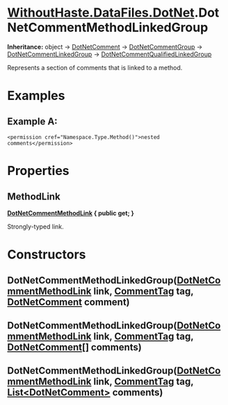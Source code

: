 # [WithoutHaste.DataFiles.DotNet](TableOfContents.WithoutHaste.DataFiles.DotNet.md).DotNetCommentMethodLinkedGroup

**Inheritance:** object → [DotNetComment](WithoutHaste.DataFiles.DotNet.DotNetComment.md) → [DotNetCommentGroup](WithoutHaste.DataFiles.DotNet.DotNetCommentGroup.md) → [DotNetCommentLinkedGroup](WithoutHaste.DataFiles.DotNet.DotNetCommentLinkedGroup.md) → [DotNetCommentQualifiedLinkedGroup](WithoutHaste.DataFiles.DotNet.DotNetCommentQualifiedLinkedGroup.md)  

Represents a section of comments that is linked to a method.  

# Examples

## Example A:

`<permission cref="Namespace.Type.Method()">nested comments</permission>`  

# Properties

## MethodLink

**[DotNetCommentMethodLink](WithoutHaste.DataFiles.DotNet.DotNetCommentMethodLink.md) { public get; }**  

Strongly-typed link.  

# Constructors

## DotNetCommentMethodLinkedGroup([DotNetCommentMethodLink](WithoutHaste.DataFiles.DotNet.DotNetCommentMethodLink.md) link, [CommentTag](WithoutHaste.DataFiles.DotNet.CommentTag.md) tag, [DotNetComment](WithoutHaste.DataFiles.DotNet.DotNetComment.md) comment)

## DotNetCommentMethodLinkedGroup([DotNetCommentMethodLink](WithoutHaste.DataFiles.DotNet.DotNetCommentMethodLink.md) link, [CommentTag](WithoutHaste.DataFiles.DotNet.CommentTag.md) tag, [DotNetComment[]](WithoutHaste.DataFiles.DotNet.DotNetComment.md) comments)

## DotNetCommentMethodLinkedGroup([DotNetCommentMethodLink](WithoutHaste.DataFiles.DotNet.DotNetCommentMethodLink.md) link, [CommentTag](WithoutHaste.DataFiles.DotNet.CommentTag.md) tag, [List&lt;DotNetComment&gt;](https://docs.microsoft.com/en-us/dotnet/api/system.collections.generic.list-1) comments)

